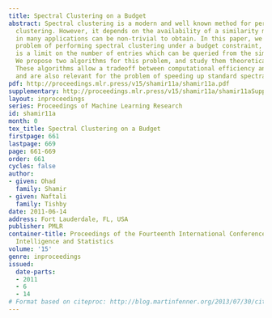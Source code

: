 ```yaml
---
title: Spectral Clustering on a Budget
abstract: Spectral clustering is a modern and well known method for performing data
  clustering. However, it depends on the availability of a similarity matrix, which
  in many applications can be non-trivial to obtain. In this paper, we focus on the
  problem of performing spectral clustering under a budget constraint, where there
  is a limit on the number of entries which can be queried from the similarity matrix.
  We propose two algorithms for this problem, and study them theoretically and experimentally.
  These algorithms allow a tradeoff between computational efficiency and actual performance,
  and are also relevant for the problem of speeding up standard spectral clustering.
pdf: http://proceedings.mlr.press/v15/shamir11a/shamir11a.pdf
supplementary: http://proceedings.mlr.press/v15/shamir11a/shamir11aSupple.pdf
layout: inproceedings
series: Proceedings of Machine Learning Research
id: shamir11a
month: 0
tex_title: Spectral Clustering on a Budget
firstpage: 661
lastpage: 669
page: 661-669
order: 661
cycles: false
author:
- given: Ohad
  family: Shamir
- given: Naftali
  family: Tishby
date: 2011-06-14
address: Fort Lauderdale, FL, USA
publisher: PMLR
container-title: Proceedings of the Fourteenth International Conference on Artificial
  Intelligence and Statistics
volume: '15'
genre: inproceedings
issued:
  date-parts:
  - 2011
  - 6
  - 14
# Format based on citeproc: http://blog.martinfenner.org/2013/07/30/citeproc-yaml-for-bibliographies/
---
```

